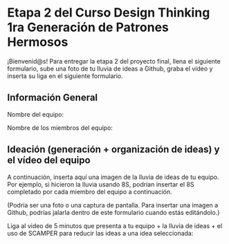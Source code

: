 # Etapa 2 del Curso Design Thinking 1ra Generación de Patrones Hermosos

¡Bienvenid@s!
Para entregar la etapa 2 del proyecto final, llena el siguiente formulario, sube una foto de tu lluvia de ideas a Github, graba el vídeo y inserta su liga en el siguiente formulario.

## Información General

Nombre del equipo: 

Nombre de los miembros del equipo:

## Ideación (generación + organización de ideas) y el vídeo del equipo

A continuación, inserta aquí una imagen de la lluvia de ideas de tu equipo.
Por ejemplo, si hicieron la lluvia usando 8S, podrían insertar el 8S completado por cada miembro del equipo a continuación.

(Podría ser una foto o una captura de pantalla. Para insertar una imagen a Github, podrías jalarla dentro de este formulario cuando estás editándolo.)

Liga al video de 5 minutos que presenta a tu equipo + la lluvia de ideas + el uso de SCAMPER para reducir las ideas a una idea seleccionada:
